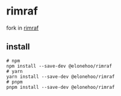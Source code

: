 # rimraf

fork in [rimraf](https://github.com/isaacs/rimraf)

## install

```shell
# npm
npm install --save-dev @elonehoo/rimraf
# yarn
yarn install --save-dev @elonehoo/rimraf
# pnpm
pnpm install --save-dev @elonehoo/rimraf
```
